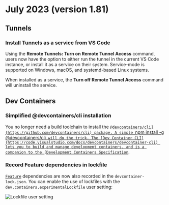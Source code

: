 # July 2023 (version 1.81)

## Tunnels

### Install Tunnels as a service from VS Code

Using the **Remote Tunnels: Turn on Remote Tunnel Access** command, users now have the option to either run the tunnel in the current VS Code instance, or install it as a service on their system. Service-mode is supported on Windows, macOS, and systemd-based Linux systems.

When installed as a service, the **Turn off Remote Tunnel Access** command will uninstall the service.

## Dev Containers

### Simplified @devcontainers/cli installation

You no longer need a build toolchain to install the [`@devcontainers/cli](https://github.com/devcontainers/cli) package. A simple `npm install -g @devcontainers/cli` will do the trick. The [Dev Container CLI](https://code.visualstudio.com/docs/devcontainers/devcontainer-cli) lets you to build and manage development containers, and is a companion to the [Development Containers Specification`](https://containers.dev).

### Record Feature dependencies in lockfile

[`Feature`](https://code.visualstudio.com/docs/devcontainers/containers#_dev-container-features) dependencies are now also recorded in the `devcontainer-lock.json`. You can enable the use of lockfiles with the `dev.containers.experimentalLockfile` user setting:

![`Lockfile user setting`](images/v1_81/lockfile-setting.png)
